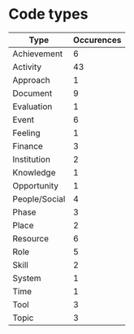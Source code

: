 # Code types

| Type | Occurences |
|---|---|
| Achievement | 6 |
| Activity | 43 |
| Approach | 1 |
| Document | 9 |
| Evaluation | 1 |
| Event | 6 |
| Feeling | 1 |
| Finance | 3 |
| Institution | 2 |
| Knowledge | 1 |
| Opportunity | 1 |
| People/Social | 4 |
| Phase | 3 |
| Place | 2 |
| Resource | 6 |
| Role | 5 |
| Skill | 2 |
| System | 1 |
| Time | 1 |
| Tool | 3 |
| Topic | 3 |
